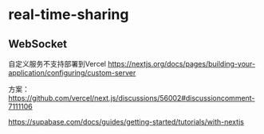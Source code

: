 # real-time-sharing

## WebSocket

自定义服务不支持部署到Vercel
<https://nextjs.org/docs/pages/building-your-application/configuring/custom-server>

方案：
<https://github.com/vercel/next.js/discussions/56002#discussioncomment-7111106>

<https://supabase.com/docs/guides/getting-started/tutorials/with-nextjs>

